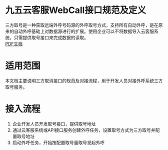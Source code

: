 # 九五云客服WebCall接口规范及定义
三方取号是一种获取远端外呼号码源的外呼取号方式，支持所有自动外呼，是在原来的自动外呼基础上对数据源进行的扩展。使用企业可以不将数据导入云客服系统，只需提供取号接口来完成数据的读取。<br/>
[PDF文档](https://github.com/95ykf/remote_number_pull/blob/master/%E4%B9%9D%E4%BA%94%E4%BA%91%E5%AE%A2%E6%9C%8D%E4%B8%89%E6%96%B9%E5%8F%96%E5%8F%B7%E6%8E%A5%E5%8F%A3%E8%A7%84%E8%8C%83%E5%8F%8A%E5%BC%80%E5%8F%91%E8%AF%B4%E6%98%8E.pdf)
# 适用范围
本文档主要说明三方取消接口的规范及对接流程，用于开发人员对接外呼系统三方取号服务。
# 接入流程
1. 企业开发人员开发取号接口，提供取号地址
2. 通过云客服系统或API接口服务创建外呼任务，设置取号方式为三方取号并配置取号地址
3. 启动外呼任务，开始按配置取号量取号发起外呼


